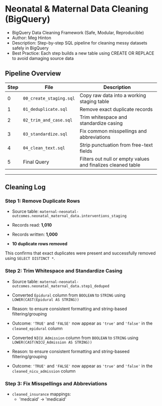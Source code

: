 # Neonatal & Maternal Data Cleaning (BigQuery)
- BigQuery Data Cleaning Framework (Safe, Modular, Reproducible)
- Author: Meg Hinton
- Description: Step-by-step SQL pipeline for cleaning messy datasets safely in BigQuery
- Best Practice: Each step builds a new table using CREATE OR REPLACE to avoid damaging source data


## Pipeline Overview

| Step | File | Description |
|------|------|-------------|
| 0 | `00_create_staging.sql` | Copy raw data into a working staging table |
| 1 | `01_deduplicate.sql` | Remove exact duplicate records |
| 2 | `02_trim_and_case.sql` | Trim whitespace and standardize casing |
| 3 | `03_standardize.sql` | Fix common misspellings and abbreviations |
| 4 | `04_clean_text.sql` | Strip punctuation from free-text fields |
| 5 | Final Query | Filters out null or empty values and finalizes cleaned table |

---

## Cleaning Log

### Step 1: Remove Duplicate Rows
- Source table: `maternal-neonatal-outcomes.neonatal_maternal_data.interventions_staging`

- Records read: **1,010**
- Records written: **1,000**
- **10 duplicate rows removed**

This confirms that exact duplicates were present and successfully removed using `SELECT DISTINCT *`.

### Step 2: Trim Whitespace and Standardize Casing
- Source table: `maternal-neonatal-outcomes.neonatal_maternal_data.step1_deduped`

- Converted `Epidural` column from `BOOLEAN` to `STRING` using `LOWER(CAST(Epidural AS STRING))`
- Reason: to ensure consistent formatting and string-based filtering/grouping
- Outcome: `'TRUE'` and `'FALSE'` now appear as `'true'` and `'false'` in the `cleaned_epidural` column

- Converted `NICU_Admission` column from `BOOLEAN` to `STRING` using `LOWER(CAST(NICU_Admission AS STRING))`
- Reason: to ensure consistent formatting and string-baseed filtering/grouping
- Outcome: `'TRUE'` and `'FALSE'` now appear as `'true'` and `'false'` in the `cleaned_nicu_admission` column

### Step 3: Fix Misspellings and Abbreviations
- `cleaned_insurance` mappings:
  - 'medcaid' -> 'medicaid'
